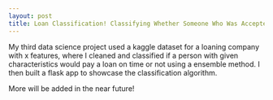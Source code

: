 ```yaml
---
layout: post
title: Loan Classification! Classifying Whether Someone Who Was Accepted For A Loan Will Pay It On Time.
---
```


My third data science project used a kaggle dataset for a loaning company with x features, where I cleaned and classified if a person with given characteristics would pay a loan on time or not using a ensemble method. I then built a flask app to showcase the classification algorithm.

More will be added in the near future!
